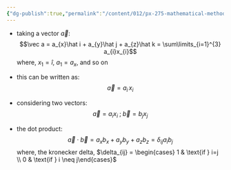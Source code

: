 ```yaml
---
{"dg-publish":true,"permalink":"/content/012/px-275-mathematical-methods/term-1/f-tensors-and-summation-conventions/px-275-f2-summation-conventions/","noteIcon":"1","created":"2025-08-27T13:14:32.612+01:00","updated":"2024-12-02T18:56:21.000+00:00"}
---
```


- taking a vector $\vec a:$
$$\vec a = a_{x}\hat i  + a_{y}\hat j + a_{z}\hat k = \sum\limits_{i=1}^{3} a_{i}x_{i}$$
	where, $x_{1} = \hat i$, $a_{1} = a_{x}$, and so on
- this can be written as:
$$\vec a = a_{i}\,x_i$$

- considering two vectors:
$$\vec a = a_{i}x_{i} \;;\; \vec b = b_{j}x_{j}
$$
- the dot product:
$$\vec a \cdot \vec b = a_{x}b_{x}+ a_{y}b_{y}+ a_{z}b_{z} = \delta_{ij}a_{i}b_{j}$$
	where, the kronecker delta, $\delta_{ij} = \begin{cases} 1 & \text{if } i=j \\ 0 & \text{if } i \neq j\end{cases}$
